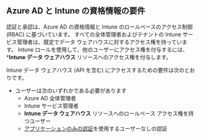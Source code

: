 <!-- This include is part of the Intune Data Warehouse documentation. -->

## <a name="azure-ad-and-intune-credential-requirements"></a>Azure AD と Intune の資格情報の要件

認証と承認は、Azure AD の資格情報と Intune のロールベースのアクセス制御 (RBAC) に基づいています。 すべての全体管理者およびテナントの Intune サービス管理者は、既定でデータ ウェアハウスに対するアクセス権を持っています。 Intune ロールを使用して、他のユーザーにアクセス権を付与するには、***Intune データ ウェアハウス** リソースへのアクセス権を付与します。

Intune データ ウェアハウス (API を含む) にアクセスするための要件は次のとおりです。

  -  ユーザーは次のいずれかである必要があります
      -  Azure AD 全体管理者
      -  Intune サービス管理者
      -  **Intune データ ウェアハウス** リソースへのロールベース アクセス権を持つユーザー
      -  [アプリケーションのみの認証](../data-warehouse-app-only-auth.md)を使用するユーザーなしの認証 